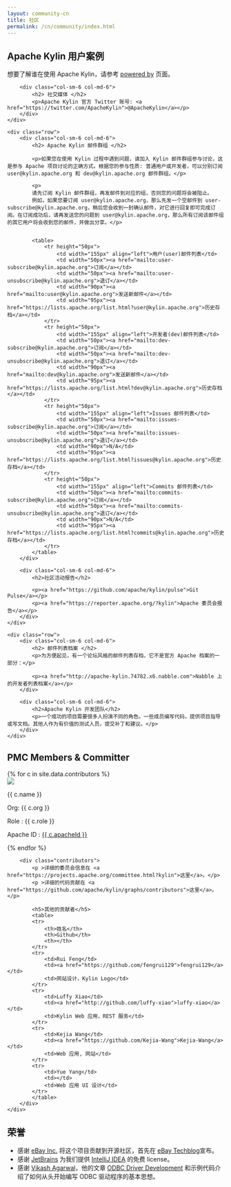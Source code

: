 ```yaml
---
layout: community-cn
title: 社区
permalink: /cn/community/index.html
---
```

<div class="container" >
	<div class="row">
		<div class="col-sm-6 col-md-6">
		    <h2> Apache Kylin 用户案例 </h2>
			<p>想要了解谁在使用 Apache Kylin，请参考 <a href="/cn/community/poweredby.html">powered by</a> 页面。</p>
		</div>

		<div class="col-sm-6 col-md-6">
		    <h2> 社交媒体 </h2>
		    <p>Apache Kylin 官方 Twitter 账号: <a href="https://twitter.com/ApacheKylin">@ApacheKylin</a></p>
		</div>
	</div>

	<div class="row">
		<div class="col-sm-6 col-md-6">
		    <h2> Apache Kylin 邮件群组 </h2>

		    <p>如果您在使用 Kylin 过程中遇到问题，请加入 Kylin 邮件群组参与讨论，这是参与 Apache 项目讨论的正确方式。根据您的参与性质: 普通用户或开发者，可以分别订阅 user@kylin.apache.org 和 dev@kylin.apache.org 邮件群组。</p>

			<p>
		   	请先订阅 Kylin 邮件群组，再发邮件到对应的组，否则您的问题将会被阻止。
			例如，如果您要订阅 user@kylin.apache.org，那么先发一个空邮件到 user-subscribe@kylin.apache.org，稍后您会收到一封确认邮件，对它进行回复即可完成订阅。在订阅成功后，请再发送您的问题到 user@kylin.apache.org，那么所有订阅该邮件组的其它用户将会收到您的邮件，并做出分享。</p>


            <table>
                <tr height="50px">
                    <td width="155px" align="left">用户(user)邮件列表</td>
                    <td width="50px"><a href="mailto:user-subscribe@kylin.apache.org">订阅</a></td>
                    <td width="50px"><a href="mailto:user-unsubscribe@kylin.apache.org">退订</a></td>
                    <td width="90px"><a href="mailto:user@kylin.apache.org">发送新邮件</a></td>
                    <td width="95px"><a href="https://lists.apache.org/list.html?user@kylin.apache.org">历史存档</a></td>
                </tr>
                <tr height="50px">
                    <td width="155px" align="left">开发者(dev)邮件列表</td>
                    <td width="50px"><a href="mailto:dev-subscribe@kylin.apache.org">订阅</a></td>
                    <td width="50px"><a href="mailto:dev-unsubscribe@kylin.apache.org">退订</a></td>
                    <td width="90px"><a href="mailto:dev@kylin.apache.org">发送新邮件</a></td>
                    <td width="95px"><a href="https://lists.apache.org/list.html?dev@kylin.apache.org">历史存档</a></td>
                </tr>
                <tr height="50px">
                    <td width="155px" align="left">Issues 邮件列表</td>
                    <td width="50px"><a href="mailto:issues-subscribe@kylin.apache.org">订阅</a></td>
                    <td width="50px"><a href="mailto:issues-unsubscribe@kylin.apache.org">退订</a></td>
                    <td width="90px">N/A</td>
                    <td width="95px"><a href="https://lists.apache.org/list.html?issues@kylin.apache.org">历史存档</a></td>
                </tr>
                <tr height="50px">
                    <td width="155px" align="left">Commits 邮件列表</td>
                    <td width="50px"><a href="mailto:commits-subscribe@kylin.apache.org">订阅</a></td>
                    <td width="50px"><a href="mailto:commits-unsubscribe@kylin.apache.org">退订</a></td>
                    <td width="90px">N/A</td>
                    <td width="95px"><a href="https://lists.apache.org/list.html?commits@kylin.apache.org">历史存档</a></td>
                </tr>           
            </table>
		</div>

		<div class="col-sm-6 col-md-6">
		    <h2>社区活动报告</h2>

		    <p><a href="https://github.com/apache/kylin/pulse">Git Pulse</a></p>
		    <p><a href="https://reporter.apache.org/?kylin">Apache 委员会报告</a></p>
		</div>
	</div>

	<div class="row">
		<div class="col-sm-6 col-md-6">
		    <h2> 邮件列表档案 </h2>
		    <p>为方便起见，有一个论坛风格的邮件列表存档，它不是官方 Apache 档案的一部分：</p>

		    <p><a href="http://apache-kylin.74782.x6.nabble.com">Nabble 上的开发者列表档案</a></p>
		</div>

		<div class="col-sm-6 col-md-6">
		    <h2>Apache Kylin 开发团队</h2>
		    <p>一个成功的项目需要很多人扮演不同的角色。一些成员编写代码，提供项目指导或写文档。其他人作为有价值的测试人员，提交补丁和建议。</p>
		</div>
	</div>
</div>

<div class="kylin-member">
	<div class="container">
		<h2> PMC Members & Committer</h2>
		<div class="clearfix">
		{% for c in site.data.contributors %} 
		  <div class="col-sm-6 col-md-4">
		  	<div class="members-card">
			  	<a href="http://github.com/{{ c.githubId }}"> 
			  		<img class="github-pic" src="{% unless c.avatar %}http://github.com/{{ c.githubId }}.png{% else %}{{ c.avatar }}{% endunless %}">
			  	</a>  
			  	<p class="members-name"> {{ c.name }} </p> 
				<p class="member-role">Org: {{ c.org }} </p>
			  	<p class="members-role">Role : {{ c.role }}</p> 
			  	<p>Apache ID : <a href="http://home.apache.org/phonebook.html?uid={{ c.apacheId }}" class="apache-id">{{ c.apacheId }}</a> </p>  
			</div>
		  </div>
		{% endfor %}
		</div>

        <div class="contributors">
			<p >详细的委员会信息在 <a href="https://projects.apache.org/committee.html?kylin">这里</a>。</p>
			<p >详细的代码贡献在 <a href="https://github.com/apache/kylin/graphs/contributors">这里</a>。</p>

		    <h5>其他的贡献者</h5>
		    <table>
		    <tr>  
		    	<th>姓名</th>
		    	<th>Github</th>
		    	<th></th>
		    </tr>
		    <tr>  
		    	<td>Rui Feng</td>
		    	<td><a href="https://github.com/fengrui129">fengrui129</a></td>
		    	<td>网站设计，Kylin Logo</td>
		    </tr>
		    <tr>  
		    	<td>Luffy Xiao</td>
		    	<td><a href="http://github.com/luffy-xiao">luffy-xiao</a></td>
		    	<td>Kylin Web 应用，REST 服务</td>
		    </tr>
		    <tr>  
		    	<td>Kejia Wang</td>
		    	<td><a href="https://github.com/Kejia-Wang">Kejia-Wang</a></td>
		    	<td>Web 应用, 网站</td>
		    </tr>
		    <tr>  
		    	<td>Yue Yang</td>
		    	<td></td>
		    	<td>Web 应用 UI 设计</td>
		    </tr>
		    </table>
		</div>
	</div>
</div>

<div class="container credits">
  <h2> 荣誉</h2>
  <ul>
  	<li>感谢 <a href="https://www.ebayinc.com/">eBay Inc.</a> 将这个项目贡献到开源社区，首先在 <a href="http://www.ebaytechblog.com/2014/10/20/announcing-kylin-extreme-olap-engine-for-big-data/">eBay Techblog</a>宣布。</li>
  	<li>感谢 <a href="https://www.jetbrains.com/">JetBrains</a> 为我们提供 <a href="https://www.jetbrains.com/idea/">IntelliJ IDEA</a> 的免费 license。</li>
  	<li>感谢 <a href="vikash_agarwal@hotmail.com">Vikash Agarwal</a>，他的文章 <a href="http://www.drdobbs.com/windows/odbc-driver-development/184416434?pgno=5">ODBC Driver Development</a> 和示例代码介绍了如何从头开始编写 ODBC 驱动程序的基本思想。</li>
  </ul>

</div>

